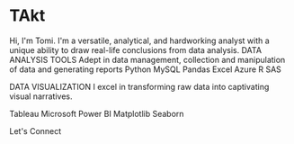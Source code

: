# TAkt
Hi, I'm Tomi. I'm a versatile, analytical, and hardworking analyst with a unique ability to draw real-life conclusions from data analysis. 
DATA ANALYSIS TOOLS
Adept in data management, collection and manipulation of data and generating reports 
Python MySQL Pandas Excel Azure R SAS

DATA VISUALIZATION
I excel in transforming raw data into captivating visual narratives.

Tableau Microsoft Power BI Matplotlib Seaborn

Let's Connect
